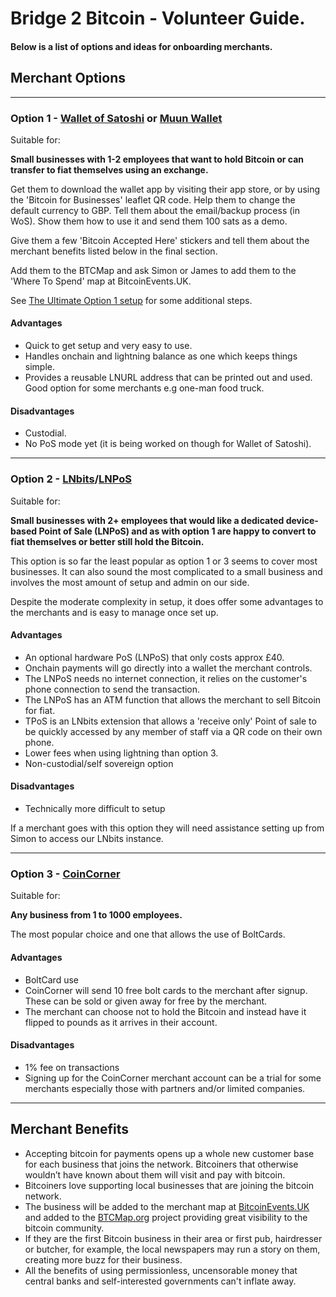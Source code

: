 # Bridge 2 Bitcoin - Volunteer Guide. 

#### Below is a list of options and ideas for onboarding merchants.

## Merchant Options 

---

### Option 1 - [Wallet of Satoshi](https://www.walletofsatoshi.com/) or [Muun Wallet](https://muun.com/)

Suitable for:

**Small businesses with 1-2 employees that want to hold Bitcoin or can transfer to fiat themselves using an exchange.** 

Get them to download the wallet app by visiting their app store, or by using the 'Bitcoin for Businesses' leaflet QR code. Help them to change the default currency to GBP. Tell them about the email/backup process (in WoS). Show them how to use it and send them 100 sats as a demo.

Give them a few 'Bitcoin Accepted Here' stickers and tell them about the merchant benefits listed below in the final section.

Add them to the BTCMap and ask Simon or James to add them to the 'Where To Spend' map at BitcoinEvents.UK.

See [The Ultimate Option 1 setup](https://github.com/Hodl-Solo/Bridge2Bitcoin-Volunteers/blob/main/Option1Ultimatesetup.md) for some additional steps.

#### Advantages

- Quick to get setup and very easy to use.
- Handles onchain and lightning balance as one which keeps things simple.
- Provides a reusable LNURL address that can be printed out and used. Good option for some merchants e.g one-man food truck.

#### Disadvantages

- Custodial.
- No PoS mode yet (it is being worked on though for Wallet of Satoshi).

---

### Option 2 - [LNbits](https://lnbits.com/)/[LNPoS](https://github.com/lnbits/LNPoS)

Suitable for:

**Small businesses with 2+ employees that would like a dedicated device-based Point of Sale (LNPoS) and as with option 1 are happy to convert to fiat themselves or better still hold the Bitcoin.**

This option is so far the least popular as option 1 or 3 seems to cover most businesses. It can also sound the most complicated to a small business and involves the most amount of setup and admin on our side.

Despite the moderate complexity in setup, it does offer some advantages to the merchants and is easy to manage once set up.

#### Advantages

- An optional hardware PoS (LNPoS) that only costs approx £40.
- Onchain payments will go directly into a wallet the merchant controls.
- The LNPoS needs no internet connection, it relies on the customer's phone connection to send the transaction.
- The LNPoS has an ATM function that allows the merchant to sell Bitcoin for fiat.
- TPoS is an LNbits extension that allows a 'receive only' Point of sale to be quickly accessed by any member of staff via a QR code on their own phone.
- Lower fees when using lightning than option 3.
- Non-custodial/self sovereign option

#### Disadvantages

- Technically more difficult to setup

If a merchant goes with this option they will need assistance setting up from Simon to access our LNbits instance.

---

### Option 3 - [CoinCorner](https://www.coincorner.com/)

Suitable for:

**Any business from 1 to 1000 employees.**

The most popular choice and one that allows the use of BoltCards.

#### Advantages

- BoltCard use
- CoinCorner will send 10 free bolt cards to the merchant after signup. These can be sold or given away for free by the merchant.
- The merchant can choose not to hold the Bitcoin and instead have it flipped to pounds as it arrives in their account.

#### Disadvantages

- 1% fee on transactions
- Signing up for the CoinCorner merchant account can be a trial for some merchants especially those with partners and/or limited companies.

---

## Merchant Benefits

- Accepting bitcoin for payments opens up a whole new customer base for each business that joins the network. Bitcoiners that otherwise wouldn’t have known about them will visit and pay with bitcoin.
- Bitcoiners love supporting local businesses that are joining the bitcoin network.
- The business will be added to the merchant map at [BitcoinEvents.UK](https://bitcoinevents.uk/spending/) and added to the [BTCMap.org](https://btcmap.org/) project providing great visibility to the bitcoin community.
- If they are the first Bitcoin business in their area or first pub, hairdresser or butcher, for example, the local newspapers may run a story on them, creating more buzz for their business.
- All the benefits of using permissionless, uncensorable money that central banks and self-interested governments can't inflate away.
